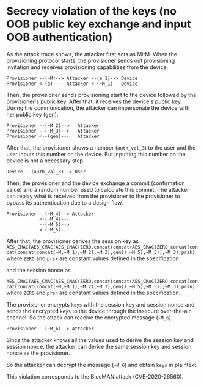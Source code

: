 # Secrecy violation of the keys (no OOB public key exchange and input OOB authentication)

As the attack trace shows, the attacker first acts as MitM.
When the provisioning protocol starts, the provisioner sends out provisioning invitation and receives provisioning capabilities from the device.

```
Provisioner --(~M)--> Attacker --(a_1)--> Device
Provisioner <-(a)---- Attacker <-(~M_1)-- Device
```

Then, the provisioner sends provisioning start to the device followed by the provisioner's public key.
After that, it receives the device's public key.
During the communication, the attacker can impersonate the device with her public key (gen).

```
Provisioner --(~M_2)-->   Attacker
Provisioner --(~M_3)-->   Attacker
Provisioner <--(gen)---   Attacker
```

After that, the provisioner shows a number (`auth_val_3`) to the user and the user inputs this number on the device.
But inputting this number on the device is not a necessary step.

```
Device --(auth_val_3)--> User
```

Then, the provisioner and the device exchange a commit (confirmation value) and a random number used to calculate this commit.
The attacker can replay what is received from the provisioner to the provisioner to bypass its authentication due to a design flaw.

```
Provisioner --(~M_4)--> Attacker
            <-(~M_4)---
            --(~M_5)-->
            <-(~M_5)---
```
After that, the provisioner derives the session key as
 `AES_CMAC(AES_CMAC(AES_CMAC(ZERO,concat(concat(AES_CMAC(ZERO,concat(concat(concat(concat(~M,~M_1),~M_2),~M_3),gen)),~M_5),~M_5)),~M_3),prsk)` where `ZERO` and `prsk` are constant values defined in the specification

 and the session nonce as

 `AES_CMAC(AES_CMAC(AES_CMAC(ZERO,concat(concat(AES_CMAC(ZERO,concat(concat(concat(concat(~M,~M_1),~M_2),~M_3),gen)),~M_5),~M_5)),~M_3),prsn)`  where `ZERO` and `prsn` are constant values defined in the specification.

The provisioner encrypts `keys` with the session key and session nonce and sends the encrypted `keys` to the device through the insecure over-the-air channel.
So the attack can receive the encrypted message (`~M_6`).
```
Provisioner --(~M_6)--> Attacker
```

Since the attacker knows all the values used to derive the session key and session nonce, the attacker can derive the same session key and session nonce as the provisioner.

So the attacker can decrypt the message (`~M_6`) and obtain `keys` in plaintext.

This violation corresponds to the BlueMAN attack (CVE-2020-26560).